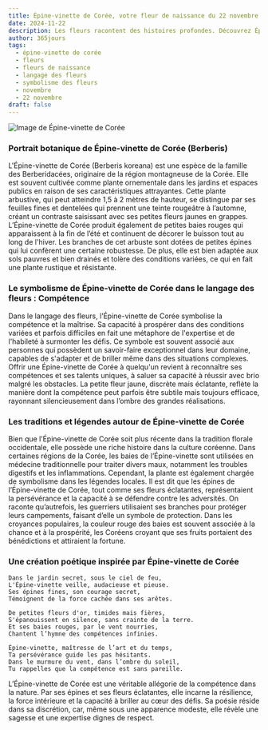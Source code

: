 ```yaml
---
title: Épine-vinette de Corée, votre fleur de naissance du 22 novembre
date: 2024-11-22
description: Les fleurs racontent des histoires profondes. Découvrez Épine-vinette de Corée, votre fleur de naissance du 22 novembre, ses symboles et récits fascinants. Plongez dans sa signification et son langage unique dans l'art floral.
author: 365jours
tags:
  - épine-vinette de corée
  - fleurs
  - fleurs de naissance
  - langage des fleurs
  - symbolisme des fleurs
  - novembre
  - 22 novembre
draft: false
---
```


![Image de Épine-vinette de Corée](https://cdn.pixabay.com/photo/2023/06/01/07/04/flowers-8032934_1280.jpg#center)


### Portrait botanique de Épine-vinette de Corée (Berberis)

L'Épine-vinette de Corée (Berberis koreana) est une espèce de la famille des Berberidacées, originaire de la région montagneuse de la Corée. Elle est souvent cultivée comme plante ornementale dans les jardins et espaces publics en raison de ses caractéristiques attrayantes. Cette plante arbustive, qui peut atteindre 1,5 à 2 mètres de hauteur, se distingue par ses feuilles fines et dentelées qui prennent une teinte rougeâtre à l’automne, créant un contraste saisissant avec ses petites fleurs jaunes en grappes. L’Épine-vinette de Corée produit également de petites baies rouges qui apparaissent à la fin de l’été et continuent de décorer le buisson tout au long de l'hiver. Les branches de cet arbuste sont dotées de petites épines qui lui confèrent une certaine robustesse. De plus, elle est bien adaptée aux sols pauvres et bien drainés et tolère des conditions variées, ce qui en fait une plante rustique et résistante.

### Le symbolisme de Épine-vinette de Corée dans le langage des fleurs : Compétence

Dans le langage des fleurs, l’Épine-vinette de Corée symbolise la compétence et la maîtrise. Sa capacité à prospérer dans des conditions variées et parfois difficiles en fait une métaphore de l'expertise et de l'habileté à surmonter les défis. Ce symbole est souvent associé aux personnes qui possèdent un savoir-faire exceptionnel dans leur domaine, capables de s'adapter et de briller même dans des situations complexes. Offrir une Épine-vinette de Corée à quelqu'un revient à reconnaître ses compétences et ses talents uniques, à saluer sa capacité à réussir avec brio malgré les obstacles. La petite fleur jaune, discrète mais éclatante, reflète la manière dont la compétence peut parfois être subtile mais toujours efficace, rayonnant silencieusement dans l’ombre des grandes réalisations.

### Les traditions et légendes autour de Épine-vinette de Corée

Bien que l’Épine-vinette de Corée soit plus récente dans la tradition florale occidentale, elle possède une riche histoire dans la culture coréenne. Dans certaines régions de la Corée, les baies de l’Épine-vinette sont utilisées en médecine traditionnelle pour traiter divers maux, notamment les troubles digestifs et les inflammations. Cependant, la plante est également chargée de symbolisme dans les légendes locales. Il est dit que les épines de l’Épine-vinette de Corée, tout comme ses fleurs éclatantes, représentaient la persévérance et la capacité à se défendre contre les adversités. On raconte qu’autrefois, les guerriers utilisaient ses branches pour protéger leurs campements, faisant d’elle un symbole de protection. Dans les croyances populaires, la couleur rouge des baies est souvent associée à la chance et à la prospérité, les Coréens croyant que ses fruits portaient des bénédictions et attiraient la fortune.

### Une création poétique inspirée par Épine-vinette de Corée

```
Dans le jardin secret, sous le ciel de feu,
L'Épine-vinette veille, audacieuse et pieuse.
Ses épines fines, son courage secret,
Témoignent de la force cachée dans ses arêtes.

De petites fleurs d'or, timides mais fières,
S'épanouissent en silence, sans crainte de la terre.
Et ses baies rouges, par le vent nourries,
Chantent l’hymne des compétences infinies.

Épine-vinette, maîtresse de l’art et du temps,
Ta persévérance guide les pas hésitants.
Dans le murmure du vent, dans l’ombre du soleil,
Tu rappelles que la compétence est sans pareille.
```

L’Épine-vinette de Corée est une véritable allégorie de la compétence dans la nature. Par ses épines et ses fleurs éclatantes, elle incarne la résilience, la force intérieure et la capacité à briller au cœur des défis. Sa poésie réside dans sa discrétion, car, même sous une apparence modeste, elle révèle une sagesse et une expertise dignes de respect.

